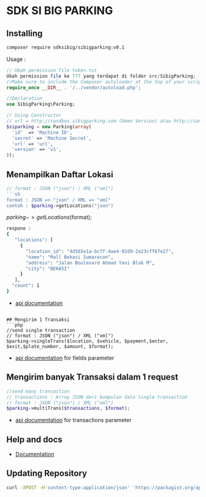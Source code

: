 SDK SI BIG PARKING
==================

## Installing
```bash
composer require sdksibig/sibigparking:v0.1
```

Usage : 

```php    
// Ubah permission file token.txt
Ubah permission file ke 777 yang terdapat di folder src/SibigParking; 
//Make sure to include the Composer autoloader at the top of your script.
require_once __DIR__ . '/../vendor/autoload.php'; 
```

```php    
//Declaration
use SibigParking\Parking;
```

```php    
// Using Constructor
// url = http://sandbox.sibigparking.com (Demo Version) atau http://sandbox.sibigparking.com (Live Version)
$siparking = new Parking(array(
  'id'  => 'Machine ID',
  'secret' => 'Machine Secret',
  'url' => 'url',
  'version' => 'v1',
));
```

## Menampilkan Daftar Lokasi
```php   
// format : JSON ("json") / XML ("xml")
```sh
format : JSON => "json" / XML => "xml"
contoh : $parking->getLocations("json")
```
$parking->getLocations($format);

```sh
respone :
{
   "locations": [
     {
       "location_id": "4d565e1a-bcff-4ae4-92d9-2a23cff67e27",
       "name": "Mall Bekasi Sumarecon",
       "address": "Jalan Boulevard Ahmad Yani Blok M",
       "city": "BEKASI" 
     }
   ],
  "count": 1
}
```

- [api documentation](http://doc-sandbox.sibigparking.com/#lokasi)

```

## Mengirim 1 Transaksi
```php    
//send single transaction
// format : JSON ("json") / XML ("xml")
$parking->singleTrans($location, $vehicle, $payment,$enter, $exit,$plate_number, $amount, $format);
```
   - [api documentation](http://doc-sandbox.sibigparking.com/#transaksi-tunggal) for fields parameter

## Mengirim banyak Transaksi dalam 1 request 
```php
//send many transaction
// transactions : Array JSON dari kumpulan data single transaction
// format : JSON ("json") / XML ("xml")
$parking->multiTrans($transactions, $format);
```
 - [api documentation](http://doc-sandbox.sibigparking.com/#transaksi-jumlah-besar) for transactions parameter

## Help and docs

- [Documentation](http://doc-sandbox.sibigparking.com/)

## Updating Repository
```bash
curl -XPOST -H'content-type:application/json' 'https://packagist.org/api/update-package?username=Abdulhmid&apiToken=J3CPYd5EIS52A7Oay6cP' -d'{"repository":{"url":"https://github.com/Abdulhmid/sibig-php-sdk.git"}}'
```